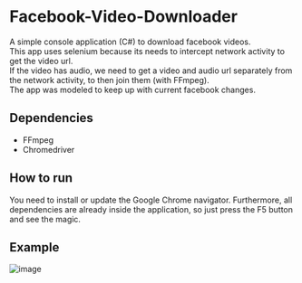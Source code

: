 # Facebook-Video-Downloader
A simple console application (C#) to download facebook videos.  
This app uses selenium because its needs to intercept network activity to get the video url.  
If the video has audio, we need to get a video and audio url separately from the network activity, to then join them (with FFmpeg).  
The app was modeled to keep up with current facebook changes.

## Dependencies
- FFmpeg
- Chromedriver

## How to run
You need to install or update the Google Chrome navigator.
Furthermore, all dependencies are already inside the application, so just press the F5 button and see the magic.

## Example
![image](https://user-images.githubusercontent.com/51132386/160184856-2694c83f-f579-4055-b031-026fcfd5fad1.png)
